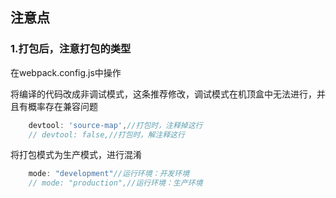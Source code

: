 ## 注意点
### 1.打包后，注意打包的类型
 
在webpack.config.js中操作

将编译的代码改成非调试模式，这条推荐修改，调试模式在机顶盒中无法进行，并且有概率存在兼容问题

```javascript
    devtool: 'source-map',//打包时，注释掉这行
    // devtool: false,//打包时，解注释这行
```

将打包模式为生产模式，进行混淆
```javascript
    mode: "development"//运行环境：开发环境
    // mode: "production",//运行环境：生产环境
```


